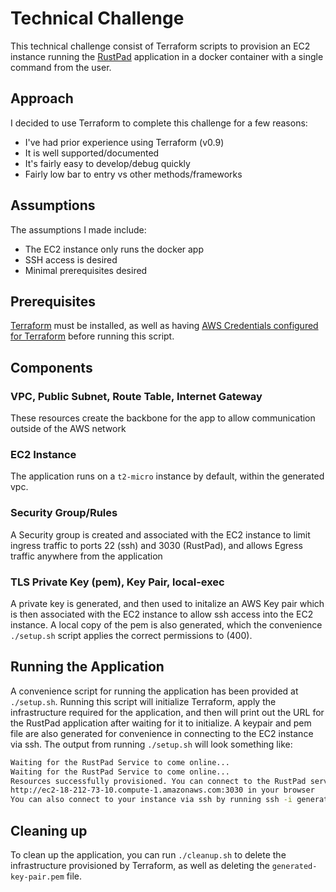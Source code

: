 # Technical Challenge

This technical challenge consist of Terraform scripts to provision an EC2 instance running the [RustPad](https://github.com/ekzhang/rustpad) application in a docker container with a single command from the user.

## Approach

I decided to use Terraform to complete this challenge for a few reasons:
  - I've had prior experience using Terraform (v0.9)
  - It is well supported/documented
  - It's fairly easy to develop/debug quickly
  - Fairly low bar to entry vs other methods/frameworks

## Assumptions

The assumptions I made include: 
  - The EC2 instance only runs the docker app
  - SSH access is desired
  - Minimal prerequisites desired

## Prerequisites

[Terraform](https://terraform.io) must be installed, as well as having [AWS Credentials configured for Terraform](https://registry.terraform.io/providers/hashicorp/aws/latest/docs#environment-variables) before running this script.

## Components


### VPC, Public Subnet, Route Table, Internet Gateway
These resources create the backbone for the app to allow communication outside of the AWS network

### EC2 Instance

The application runs on a `t2-micro` instance by default, within the generated vpc.

### Security Group/Rules

A Security group is created and associated with the EC2 instance to limit ingress traffic to ports 22 (ssh) and 3030 (RustPad), and allows Egress traffic anywhere from the application

### TLS Private Key (pem), Key Pair, local-exec
A private key is generated, and then used to initalize an AWS Key pair which is then associated with the EC2 instance to allow ssh access into the EC2 instance. A local copy of the pem is also generated, which the convenience `./setup.sh` script applies the correct permissions to (400).

## Running the Application

A convenience script for running the application has been provided at `./setup.sh`. Running this script will initialize Terraform, apply the infrastructure required for the application, and then will print out the URL for the RustPad application after waiting for it to initialize. A keypair and pem file are also generated for convenience in connecting to the EC2 instance via ssh. The output from running `./setup.sh` will look something like:
```bash
Waiting for the RustPad Service to come online...
Waiting for the RustPad Service to come online...
Resources successfully provisioned. You can connect to the RustPad service by visiting
http://ec2-18-212-73-10.compute-1.amazonaws.com:3030 in your browser
You can also connect to your instance via ssh by running ssh -i generated-key-pair.pem ec2-user@ec2-18-212-73-10.compute-1.amazonaws.com
```

## Cleaning up

To clean up the application, you can run `./cleanup.sh` to delete the infrastructure provisioned by Terraform, as well as deleting the `generated-key-pair.pem` file.
